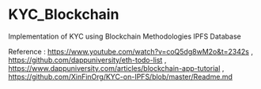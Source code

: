 # KYC_Blockchain
Implementation of KYC using Blockchain Methodologies IPFS Database

Reference : 
    https://www.youtube.com/watch?v=coQ5dg8wM2o&t=2342s ,
    https://github.com/dappuniversity/eth-todo-list , 
    https://www.dappuniversity.com/articles/blockchain-app-tutorial ,
    https://github.com/XinFinOrg/KYC-on-IPFS/blob/master/Readme.md 
